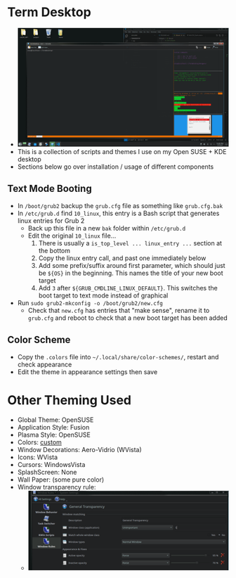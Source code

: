 # Term Desktop
- ![](res/preview.png)
- This is a collection of scripts and themes I use on my Open SUSE + KDE desktop
- Sections below go over installation / usage of different components

## Text Mode Booting
- In `/boot/grub2` backup the `grub.cfg` file as something like `grub.cfg.bak`
- In `/etc/grub.d` find `10_linux`, this entry is a Bash script that generates linux entries for Grub 2
    - Back up this file in a new `bak` folder within `/etc/grub.d`
    - Edit the original `10_linux` file...
        1. There is usually a `is_top_level ... linux_entry ...` section at the bottom
        2. Copy the linux entry call, and past one immediately below
        3. Add some prefix/suffix around first parameter, which should just be `${OS}` in the beginning. This names the title of your new boot target
        4. Add `3` after `${GRUB_CMDLINE_LINUX_DEFAULT}`. This switches the boot target to text mode instead of graphical
- Run `sudo grub2-mkconfig -o /boot/grub2/new.cfg`
    - Check that `new.cfg` has entries that "make sense", rename it to `grub.cfg` and reboot to check that a new boot target has been added

## Color Scheme
- Copy the `.colors` file into `~/.local/share/color-schemes/`, restart and check appearance
- Edit the theme in appearance settings then save

# Other Theming Used
- Global Theme: OpenSUSE
- Application Style: Fusion
- Plasma Style: OpenSUSE
- Colors: [custom](Win7OS_Dark.colors)
- Window Decorations: Aero-Vidrio (WVista)
- Icons: WVista
- Cursors: WindowsVista
- SplashScreen: None
- Wall Paper: (some pure color)
- Window transparency rule:
    - ![](res/window_transparency_rule.png)